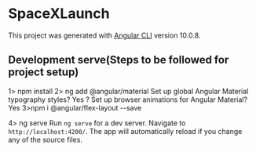 # SpaceXLaunch

This project was generated with [Angular CLI](https://github.com/angular/angular-cli) version 10.0.8.

## Development serve(Steps to be followed for project setup)
1> npm install
2> ng add @angular/material
     Set up global Angular Material typography styles? Yes
     ? Set up browser animations for Angular Material? Yes
3>npm i @angular/flex-layout --save

4> ng serve
Run `ng serve` for a dev server. Navigate to `http://localhost:4200/`. The app will automatically reload if you change any of the source files.

